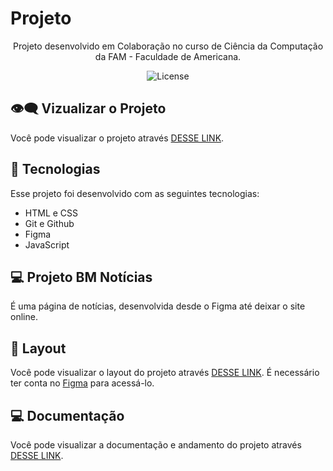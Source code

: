 # Projeto 

<p align="center">
Projeto desenvolvido em Colaboração no curso de Ciência da Computação da FAM - Faculdade de Americana. <br/>
</p>

<p align="center">
  <img alt="License" src="https://i.ibb.co/x2stTZk/Whats-App-Image-2023-05-24-at-15-26-15.jpg">
</p>

## 👁️‍🗨️ Vizualizar o Projeto
Você pode visualizar o projeto através [DESSE LINK](https://gleizioliveira.github.io/Projeto/). 

## 🚀 Tecnologias

Esse projeto foi desenvolvido com as seguintes tecnologias:

- HTML e CSS
- Git e Github 
- Figma
- JavaScript

## 💻 Projeto BM Notícias

É uma página de notícias, desenvolvida desde o Figma até deixar o site online.

## 🔖 Layout

Você pode visualizar o layout do projeto através [DESSE LINK](https://www.figma.com/community/file/1213588052417945199/Projeto---Introdução). É necessário ter conta no [Figma](https://figma.com) para acessá-lo.

## 💻 Documentação
Você pode visualizar a documentação e andamento do projeto através [DESSE LINK](https://www.notion.so/Projeto-BM-Not-cias-5f62896efbe9430dbdb7f76a7606e69d).
